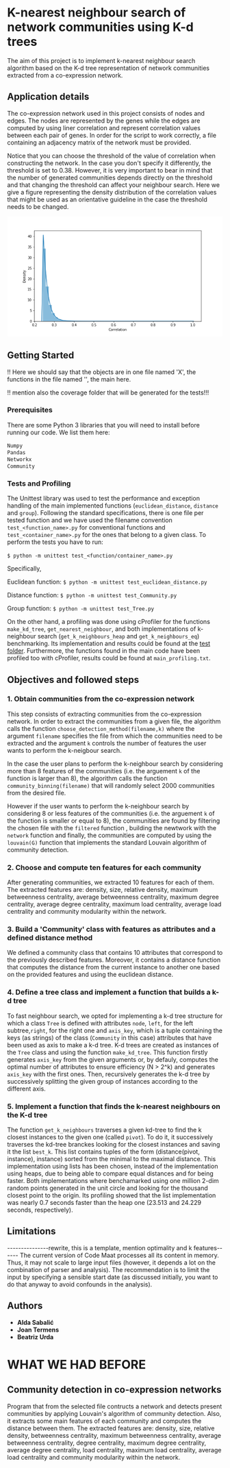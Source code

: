 # K-nearest neighbour search of network communities using K-d trees

The aim of this project is to implement k-nearest neighbour search algorithm based on the K-d tree representation of network communities extracted from a co-expression network. 

## Application details
The co-expression network used in this project consists of nodes and edges. The nodes are represented by the genes while the edges are computed by using liner correlation and represent correlation values between each pair of genes. In order for the script to work correctly, a file containing an adjacency matrix of the network must be provided. 

Notice that you can choose the threshold of the value of correlation when constructing the network. In the case you don't specify it differently, the threshold is set to 0.38. However, it is very important to bear in mind that the number of generated communities depends directly on the threshold and that changing the threshold can affect your neighbour search.
Here we give a figure representing the density distribution of the correlation values that might be used as an orientative guideline in the case the threshold needs to be changed.

[![INSERT YOUR GRAPHIC HERE](https://github.com/JTermens/APA-Project-Networks/blob/master/distribution.png)]()


## Getting Started
!! Here we should say that the objects are in one file named 'X', the functions in the file named '', the main here. 

!! mention also the coverage folder that will be generated for the tests!!!
### Prerequisites

There are some Python 3 libraries that you will need to install before running our code. 
We list them here:

```
Numpy
Pandas
Networkx
Community
```

### Tests and Profiling

The Unittest library was used to test the performance and exception handling of the main implemented functions (`euclidean_distance`, `distance` and `group`). Following the standard specifications, there is one file per tested function and we have used the filename convention `test_<function_name>.py` for conventional functions and `test_<container_name>.py` for the ones that belong to a given class. To perform the tests you have to run:

```$ python -m unittest test_<function/container_name>.py```

Specifically,

Euclidean function: ```$ python -m unittest test_euclidean_distance.py```

Distance function: ```$ python -m unittest test_Community.py```

Group function: ```$ python -m unittest test_Tree.py```

On the other hand, a profiling was done using cProfiler for the functions `make_kd_tree`, `get_nearest_neighbour`, and both implementations of k-neighbour search (`get_k_neighbours_heap` and `get_k_neighbours_eq`) benchmarking. Its implementation and results could be found at the [test folder](https://github.com/JTermens/APA-Project-Networks/blob/master/tests/). Furthermore, the functions found in the main code have been profiled too with cProfiler, results could be found at `main_profiling.txt`.

## Objectives and followed steps

### 1. Obtain communities from the co-expression network
This step consists of extracting communities from the co-expression network. In order to extract the communities from a given file, the algorithm calls the function `choose_detection_method(filename,k)` where the argument `filename` specifies the file from which the communities need to be extracted and the argument `k` controls the number of features the user wants to perform the k-neigbour search. 

In the case the user plans to perform the k-neighbour search by considering more than 8  features of the communities (i.e. the arguement `k` of the function is larger than 8), the algorithm calls the function `community_binning(filename)` that will randomly select 2000 communities from the desired file. 

However if the user wants to perform the k-neighbour search by considering 8 or less features of the communities (i.e. the arguement `k` of the function is smaller or equal to 8), the communities are found by filtering the chosen file with the `filtered` function , building the newtwork with the `network` function and finally, the communities are computed by using the `louvain(G)` function that implements the standard Louvain algorithm of community detection.

### 2. Choose and compute ten features for each community
After generating communities, we extracted 10 features for each of them. The extracted features are: density, size, relative density, maximum betweenness centrality, average betweenness centrality, maximum degree centrality, average degree centrality, maximum load centrality, average load centrality and community modularity within the network.

### 3. Build a 'Community' class with features as attributes and a defined distance method
We defined a community class that contains 10 attributes that correspond to the previously described features. Moreover, it contains a distance function that computes the distance from the current instance to another one based on the provided features and using the euclidean distance.  

### 4. Define a tree class and implement a function that builds a k-d tree
To fast neighbour search, we opted for implementing a k-d tree structure for which a class `Tree` is defined with attributes `node`, `left`, for the left subtree,`right`, for the right one and `axis_key`, which is a tuple containing the keys (as strings) of the class (`Community` in this case) attributes that have been used as axis to make a k-d tree. K-d trees are created as instances of the `Tree` class and using the function `make_kd_tree`. This function firstly generates `axis_key` from the given arguments or, by defauly, computes the optimal number of attributes to ensure efficiency (N > 2^k) and generates `axis_key` with the first ones. Then, recursively generates the k-d tree by successively splitting the given group of instances according to the different axis.

### 5. Implement a function that finds the k-nearest neighbours on the K-d tree
The function `get_k_neighbours` traverses a given kd-tree to find the k closest instances to the given one (called `pivot`). To do it, it successively traverses the kd-tree branckes looking for the closest instances and saving it the list `best_k`. This list contains tuples of the form (distance(pivot, instance), instance) sorted from the minimal to the maximal distance. This implementation using lists has been chosen, instead of the implementation using heaps, due to being able to compare equal distances and for being faster. Both implementations where benchamarked using one million 2-dim random points generated in the unit circle and looking for the thousand closest point to the origin. Its profiling showed that the list implementation was nearly 0.7 seconds faster than the heap one (23.513 and 24.229 seconds, respectively).

## Limitations
---------------rewrite, this is a template, mention optimality and k features------
The current version of Code Maat processes all its content in memory. Thus, it may not scale to large input files (however, it depends a lot on the combination of parser and analysis). The recommendation is to limit the input by specifying a sensible start date (as discussed initially, you want to do that anyway to avoid confounds in the analysis).

## Authors

* **Alda Sabalić** 
* **Joan Termens** 
* **Beatriz Urda** 



# WHAT  WE HAD BEFORE

## Community detection in co-expression networks

Program that from the selected file contructs a network and detects present communities by applying Louvain's algorithm of community detection. Also, it extracts some main features of each community and computes the distance between them.
The extracted features are: density, size, relative density, betweenness centrality, maximum betweenness centrality, average betweenness centrality, degree centrality, maximum degree centrality, average degree centrality, load centrality, maximum load centrality, average load centrality and community modularity within the network.



